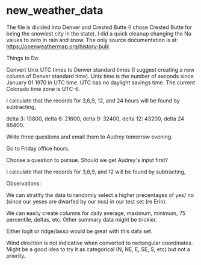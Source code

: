 # new_weather_data

The file is divided into Denver and Crested Butte (I chose Crested Butte for being the snowiest city in the state). I did a quick cleanup changing the Na values to zero in rain and snow. The only source documentation is at: https://openweathermap.org/history-bulk

Things to Do:

Convert Unix UTC times to Denver standard times (I suggest creating a new column of Denver standard time). Unix time is the number of seconds since January 01 1970 in UTC time. UTC has no daylight savings time. The current Colorado time zone is UTC-6.

I calculate that the records for 3,6,9, 12, and 24 hours will be found by subtracting,

delta 3: 10800,  delta 6: 21600, delta 9: 32400, delta 12: 43200, delta 24 86400.

Write three questions and email them to Audrey tomorrow evening.

Go to Friday office hours.

Choose a question to pursue. Should we get Audrey's input first?

I calculate that the records for 3,6,9, and 12 will be found by subtracting,

Observations:

We can stratify the data to randomly select a higher precentages of yes/ no (since our yeses are dwarfed by our nos) in our test set (re Erin).

We can easily create columns for daily average, maximum, minimum, 75 percentile, deltas, etc. Other summary data might be trickier.

Either logit or ridge/lasso would be great with this data set.

Wind direction is not indicative when converted to rectangular coordinates. Might be a good idea to try it as categorical (N, NE, E, SE, S, etc) but not a priority. 

